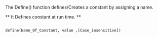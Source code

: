The Define() function defines/Creates a constant by assigning a name.

** It Defines constant at run time. **

``` Syntax:

define(Name_Of_Constant, value ,[Case_insensitive])

```

